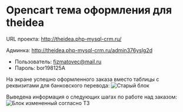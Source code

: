 # Opencart тема оформления для theidea

URL проекта: http://theidea.php-mysql-crm.ru/

Админка: http://theidea.php-mysql-crm.ru/admin376yslg2d
 - Пользователь: fizmatovec@mail.ru
 - Пароль: bor198125A
 
На экране успешно оформленного заказа вместо таблицы с реквизитами для банковского перевода: 
![Старый блок](http://theidea.php-mysql-crm.ru/bank-transfer-block/old_block.png)
 
 
Выведена информация о следующих шагах по работе над заказом:
![Блок измененный согласно ТЗ](http://theidea.php-mysql-crm.ru/bank-transfer-block/new_block.png)
